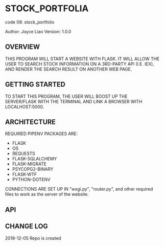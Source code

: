 # STOCK_PORTFOLIA
code 08: stock_portfolio


Author: Joyce Liao
Version: 1.0.0


## OVERVIEW
THIS PROGRAM WILL START A WEBSITE WITH FLASK. IT WILL ALLOW THE USER TO SEARCH STOCK INFORMATION ON A 3RD-PARTY API (I.E. IEX), AND RENDER THE SEARCH RESULT ON ANOTHER WEB PAGE.


## GETTING STARTED
TO START THIS PROGRAM, THE USER WILL BOOST UP THE SERVER/FLASK WITH THE TERMINAL AND LINK A BROWSER WITH LOCALHOST:5000.


## ARCHITECTURE
REQUIRED PIPENV PACKAGES ARE:
- FLASK
- OS
- REQUESTS
- FLASK-SQLALCHEMY
- FLASK-MIGRATE
- PSYCOPG2-BINARY
- FLASK-WTF
- PYTHON-DOTENV

CONNECTIONS ARE SET UP IN "wsgi.py", "router.py", and other required files to work as the server of the website.


## API



## CHANGE LOG




2018-12-05 Repo is created

